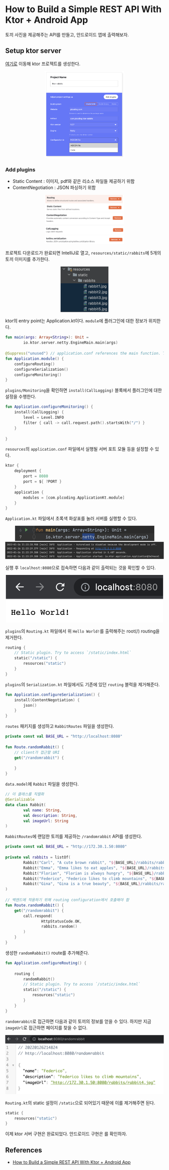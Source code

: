 # How to Build a Simple REST API With Ktor + Android App

토끼 사진을 제공해주는 API를 만들고, 안드로이드 앱에 출력해보자.

## Setup ktor server

[여기로](https://start.ktor.io/) 이동해 ktor 프로젝트를 생성한다.

<div align="center">
<img src="img/project_settings.png" width="50%">
</div>

### Add plugins

- Static Content : 이미지, pdf와 같은 리소스 파일들 제공하기 위함
- ContentNegotiation : JSON 파싱하기 위함

<div align="center">
<img src="img/plugin1.png" width="50%">
<img src="img/plugin2.png" width="50%">
<img src="img/plugin3.png" width="50%">
<img src="img/plugin4.png" width="50%">
</div>

프로젝트 다운로드가 완료되면 IntelliJ로 열고, `resources/static/rabbits`에 5개의 토끼 이미지를 추가한다.

<div align="center">
<img src="img/rabbit_images.png" width="30%">
</div>

ktor의 entry point는 Application.kt이다. `module`에 플러그인에 대한 정보가 위치한다.

```kotlin
fun main(args: Array<String>): Unit =
        io.ktor.server.netty.EngineMain.main(args)

@Suppress("unused") // application.conf references the main function. This annotation prevents the IDE from marking it as unused.
fun Application.module() {
    configureRouting()
    configureSerialization()
    configureMonitoring()
}
```

`plugins/Monitoring`을 확인하면 `install(CallLogging)` 블록에서 플러그인에 대한 설정을 수행한다.

```kotlin
fun Application.configureMonitoring() {
    install(CallLogging) {
        level = Level.INFO
        filter { call -> call.request.path().startsWith("/") }
    }

}
```

`resources`의 `application.conf` 파일에서 실행될 서버 포트 모듈 등을 설정할 수 있다.

```kotlin
ktor {
    deployment {
        port = 8080
        port = ${ ?PORT }
    }
    application {
        modules = [com.plcoding.ApplicationKt.module]
    }
}
```

`Application.kt` 파일에서 초록색 화살표를 눌러 서버를 실행할 수 있다.

<div align="center">
<img src="img/main.png">
<img src="img/log.png">
</div>

실행 후 `localhost:8080`으로 접속하면 다음과 같이 출력되는 것을 확인할 수 있다.

<div align="center">
<img src="img/access.png">
</div>

`plugins`의 `Routing.kt` 파일에서 위 `Hello World!`를 출력해주는 root(/) routing을 제거한다.

```kotlin
routing {
    // Static plugin. Try to access `/static/index.html`
    static("/static") {
        resources("static")
    }
}
```

`plugins`의 `Serialization.kt` 파일에서도 기존에 있던 `routing` 블럭을 제거해준다.

```kotlin
fun Application.configureSerialization() {
    install(ContentNegotiation) {
        json()
    }
}
```

`routes` 패키지를 생성하고 `RabbitRoutes` 파일을 생성한다.

```kotlin
private const val BASE_URL = "http://localhost:8080"

fun Route.randomRabbit() {
    // client가 접근할 URI
    get("/randomrabbit") {

    }
}
```

`data.model`에 `Rabbit` 파일을 생성한다.

```kotlin
// 이 클래스를 직렬화
@Serializable
data class Rabbit(
        val name: String,
        val description: String,
        val imageUrl: String
)
```

`RabbitRoutes`에 랜덤한 토끼를 제공하는 `/randomrabbit` API를 생성한다.

```kotlin
private const val BASE_URL = "http://172.30.1.50:8080"

private val rabbits = listOf(
        Rabbit("Carl", "A cute brown rabbit", "${BASE_URL}/rabbits/rabbit1.jpg"),
        Rabbit("Emma", "Emma likes to eat apples", "${BASE_URL}/rabbits/rabbit2.jpg"),
        Rabbit("Florian", "Florian is always hungry", "${BASE_URL}/rabbits/rabbit3.jpg"),
        Rabbit("Federico", "Federico likes to climb mountains", "${BASE_URL}/rabbits/rabbit4.jpg"),
        Rabbit("Gina", "Gina is a true beauty", "${BASE_URL}/rabbits/rabbit5.jpg")
)

// 백엔드에 적용하기 위해 routing configuration에서 호출해야 함
fun Route.randomRabbit() {
    get("/randomrabbit") {
        call.respond(
                HttpStatusCode.OK,
                rabbits.random()
        )
    }
}
```

생성한 `randomRabbit()` route를 추가해준다.

```kotlin
fun Application.configureRouting() {

    routing {
        randomRabbit()
        // Static plugin. Try to access `/static/index.html`
        static("/static") {
            resources("static")
        }
    }
}
```

`randomrabbit`로 접근하면 다음과 같이 토끼의 정보를 얻을 수 있다. 하지만 지금 `imageUrl`로 접근하면 페이지를 찾을 수 없다.

<div align="center">
<img src="img/api.png">
</div>

`Routing.kt`의 static 설정이 `/static`으로 되어있기 때문에 이를 제거해주면 된다.

```kotlin
static {
    resources("static")
}
```

이제 ktor 서버 구현은 완료되었다. 안드로이드 구현은 []()를 확인하자.

## References

* [How to Build a Simple REST API With Ktor + Android App](https://www.youtube.com/watch?v=c6I3Dw0xDlQ&list=WL&index=2&t=11s)